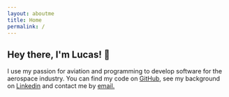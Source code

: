 ```yaml
---
layout: aboutme
title: Home
permalink: /
---
```

<div class="mt-4 container-fluid">
<h2> Hey there, I'm Lucas! 👋 </h2>
<p>
I use my passion for aviation and programming to develop software for the aerospace industry. You can find my code on <a class="social-link" href="https://github.com/iamlucassantos" class="SocialLink" ><i class="fa fa-github"></i> GitHub</a>, see my background on <a href="https://www.linkedin.com/in/lucasvsantos/" ><i class="fa fa-linkedin"></i> Linkedin</a> and contact me by <a href="mailto:lucas6eng@gmail.com" ><i class="fa fa-envelope"></i> email.</a>
</div>
